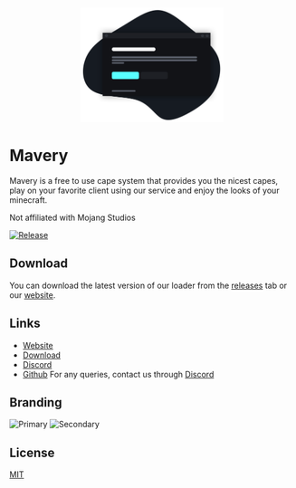 <br />

<p align="center">
    <img src="./Images/Loader.png" width="50%">
</p>

# Mavery

Mavery is a free to use cape system that provides you the nicest capes, play on your favorite client using our service and enjoy the looks of your minecraft.

Not affiliated with Mojang Studios

[![Release](https://img.shields.io/badge/Release-v0.0.03-%2358ffff)](https://github.com/mavery-cc/loader/tree/main/bin/Release)

## Download

You can download the latest version of our loader from the [releases](https://github.com/mavery-cc/loader/tree/main/bin/Release) tab or our [website](https://mavery.cc/).

## Links

- [Website](https://mavery.cc/)
- [Download](https://cdn.discordapp.com/attachments/906255766397268008/913135077079285760/Mavery.exe)
- [Discord](https://discord.gg/Qcazpbmdpw)
- [Github](https://github.com/mavery-cc/)
For any queries, contact us through [Discord](https://discord.gg/Qcazpbmdpw)

## Branding

![Primary](https://img.shields.io/badge/Primary-%2358ffff-%2358ffff) ![Secondary](https://img.shields.io/badge/Secondary-%230f1319-%230f1319)

## License

[MIT](https://github.com/mavery-cc/loader/blob/main/LICENSE)
